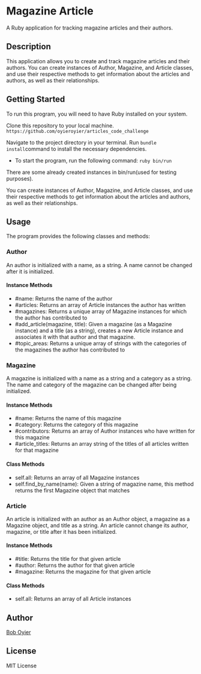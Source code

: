 # Magazine Article 
A Ruby application for tracking magazine articles and their authors.

## Description

This application allows you to create and track magazine articles and their authors. You can create instances of Author, Magazine, and Article classes, and use their respective methods to get information about the articles and authors, as well as their relationships.

## Getting Started

To run this program, you will need to have Ruby installed on your system.

Clone this repository to your local machine.
`https://github.com/oyieroyier/articles_code_challenge`

Navigate to the project directory in your terminal. 
Run `bundle install`command to install the necessary dependencies.

* To start the program, run the following command:
`ruby bin/run`

There are some already created instances in bin/run(used for testing purposes).

You can create instances of Author, Magazine, and Article classes, and use their respective methods to get information about the articles and authors, as well as their relationships.

## Usage

The program provides the following classes and methods:

### Author
An author is initialized with a name, as a string. A name cannot be changed after it is initialized.

#### Instance Methods
* #name: Returns the name of the author
* #articles: Returns an array of Article instances the author has written
* #magazines: Returns a unique array of Magazine instances for which the author has contributed to
* #add_article(magazine, title): Given a magazine (as a Magazine instance) and a title (as a string), creates a new Article instance and associates it with that author and that magazine.
* #topic_areas: Returns a unique array of strings with the categories of the magazines the author has contributed to

### Magazine
A magazine is initialized with a name as a string and a category as a string. The name and category of the magazine can be changed after being initialized.

#### Instance Methods
* #name: Returns the name of this magazine
* #category: Returns the category of this magazine
* #contributors: Returns an array of Author instances who have written for this magazine
* #article_titles: Returns an array string of the titles of all articles written for that magazine

#### Class Methods
* self.all: Returns an array of all Magazine instances
* self.find_by_name(name): Given a string of magazine name, this method returns the first Magazine object that matches

### Article
An article is initialized with an author as an Author object, a magazine as a Magazine object, and title as a string. An article cannot change its author, magazine, or title after it has been initialized.

#### Instance Methods
* #title: Returns the title for that given article
* #author: Returns the author for that given article
* #magazine: Returns the magazine for that given article

#### Class Methods
* self.all: Returns an array of all Article instances

## Author 
[Bob Oyier](https://github.com/oyieroyier?tab=repositories)

## License
MIT License